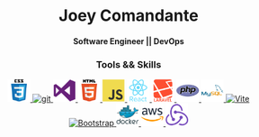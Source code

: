 <h1 align= "center"> Joey  Comandante </h1>
<h4 align= "center">Software Engineer ||  DevOps</h1>
 
<h3 align="center">Tools && Skills </h3>  

<!-- <p align="center">  <a href="https://www.w3schools.com/css/" target="_blank" rel="noreferrer"> <img src="https://raw.githubusercontent.com/devicons/devicon/master/icons/css3/css3-original-wordmark.svg" alt="css3" width="40" height="40"/> </a> <a href="https://git-scm.com/" target="_blank" rel="noreferrer"> <img src="https://www.vectorlogo.zone/logos/git-scm/git-scm-icon.svg" alt="git" width="40" height="40"/> </a> <a href="https://www.w3.org/html/" target="_blank" rel="noreferrer"> <img src="https://raw.githubusercontent.com/devicons/devicon/master/icons/html5/html5-original-wordmark.svg" alt="html5" width="40" height="40"/> </a> <a href="https://developer.mozilla.org/en-US/docs/Web/JavaScript" target="_blank" rel="noreferrer"> <img src="https://raw.githubusercontent.com/devicons/devicon/master/icons/javascript/javascript-original.svg" alt="javascript" width="40" height="40"/> </a> <a href="https://reactjs.org/" target="_blank" rel="noreferrer"> <img src="https://raw.githubusercontent.com/devicons/devicon/master/icons/react/react-original-wordmark.svg" alt="react" width="40" height="40"/></a> <a href="https://laravel.com/" target="_blank" rel="noopener noreferrer"><img src="https://raw.githubusercontent.com/devicons/devicon/master/icons/laravel/laravel-plain-wordmark.svg" alt="Laravel" width="40" height="40"/></a>
    <a href="https://www.php.net/" target="_blank" rel="noopener noreferrer"><img src="https://raw.githubusercontent.com/devicons/devicon/master/icons/php/php-original.svg" alt="PHP" width="40" height="40"/></a>
    <a href="https://www.mysql.com/" target="_blank" rel="noopener noreferrer"><img src="https://raw.githubusercontent.com/devicons/devicon/master/icons/mysql/mysql-original-wordmark.svg" alt="MySQL" width="40" height="40"/></a> -->
  

<p align="center">
  <a href="https://www.w3schools.com/css/" target="_blank" rel="noreferrer">
    <img src="https://raw.githubusercontent.com/devicons/devicon/master/icons/css3/css3-original-wordmark.svg" alt="css3" width="40" height="40"/>
  </a>
  <a href="https://git-scm.com/" target="_blank" rel="noreferrer">
    <img src="https://www.vectorlogo.zone/logos/git-scm/git-scm-icon.svg" alt="git" width="40" height="40"/>
  </a>  <a href="https://code.visualstudio.com/" target="_blank" rel="noopener noreferrer">
    <img src="https://raw.githubusercontent.com/devicons/devicon/master/icons/visualstudio/visualstudio-plain.svg" alt="VS Code" width="40" height="40"/>
  </a>
  <a href="https://www.w3.org/html/" target="_blank" rel="noreferrer">
    <img src="https://raw.githubusercontent.com/devicons/devicon/master/icons/html5/html5-original-wordmark.svg" alt="html5" width="40" height="40"/>
  </a>
  <a href="https://developer.mozilla.org/en-US/docs/Web/JavaScript" target="_blank" rel="noreferrer">
    <img src="https://raw.githubusercontent.com/devicons/devicon/master/icons/javascript/javascript-original.svg" alt="javascript" width="40" height="40"/>
  </a>
  <a href="https://reactjs.org/" target="_blank" rel="noreferrer">
    <img src="https://raw.githubusercontent.com/devicons/devicon/master/icons/react/react-original-wordmark.svg" alt="react" width="40" height="40"/>
  </a>
  <a href="https://laravel.com/" target="_blank" rel="noopener noreferrer">
    <img src="https://raw.githubusercontent.com/devicons/devicon/master/icons/laravel/laravel-plain-wordmark.svg" alt="Laravel" width="40" height="40"/>
  </a>
  <a href="https://www.php.net/" target="_blank" rel="noopener noreferrer">
    <img src="https://raw.githubusercontent.com/devicons/devicon/master/icons/php/php-original.svg" alt="PHP" width="40" height="40"/>
  </a>
  <a href="https://www.mysql.com/" target="_blank" rel="noopener noreferrer">
    <img src="https://raw.githubusercontent.com/devicons/devicon/master/icons/mysql/mysql-original-wordmark.svg" alt="MySQL" width="40" height="40"/>
  </a>
  <a href="https://vitejs.dev/" target="_blank" rel="noreferrer">
    <img src="https://vitejs.dev/logo.svg" alt="Vite" width="40" height="40"/>
  </a>
  <a href="https://getbootstrap.com/" target="_blank" rel="noreferrer">
    <img src="https://getbootstrap.com/docs/5.0/assets/brand/bootstrap-logo.svg" alt="Bootstrap" width="40" height="40"/>
  </a>

<!-- Docker -->
<a href="https://www.docker.com/" target="_blank" rel="noopener noreferrer">
  <img src="https://raw.githubusercontent.com/devicons/devicon/master/icons/docker/docker-original-wordmark.svg" alt="Docker" width="40" height="40"/>
</a>

<!-- AWS -->
<a href="https://aws.amazon.com/" target="_blank" rel="noopener noreferrer">
  <img src="https://raw.githubusercontent.com/devicons/devicon/master/icons/amazonwebservices/amazonwebservices-original-wordmark.svg" alt="AWS" width="40" height="40"/>
</a>

<!-- Redux -->
<a href="https://redux.js.org/" target="_blank" rel="noopener noreferrer">
  <img src="https://raw.githubusercontent.com/devicons/devicon/master/icons/redux/redux-original.svg" alt="Redux" width="40" height="40"/>
</a>



